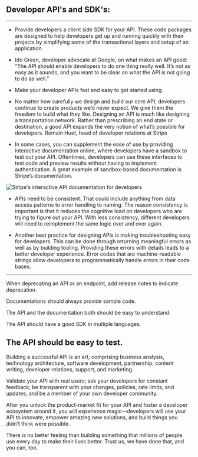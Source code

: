 ## Developer API's and SDK's:

---

- Provide developers a client side SDK for your API. These code packages are designed to help developers get up and running quickly with their projects by simplifying some of the transactional layers and setup of an application.

- Ido Green, developer advocate at Google, on what makes an API good: “The API should enable developers to do one thing really well. It’s not as easy as it sounds, and you want to be clear on what the API is not going to do as well.”

- Make your developer APIs fast and easy to get started using.

- No matter how carefully we design and build our core API, developers continue to create products we’d never expect. We give them the freedom to build what they like. Designing an API is much like designing a transportation network. Rather than prescribing an end state or destination, a good API expands the very notion of what’s possible for developers. Romain Huet, head of developer relations at Stripe

- In some cases, you can supplement the ease of use by providing interactive documentation online, where developers have a sandbox to test out your API. Oftentimes, developers can use these interfaces to test code and preview results without having to implement authentication. A great example of sandbox-based documentation is Stripe’s documentation.

![Stripe's interactive API documentation for developers](IMG_3942.jpeg)

- APIs need to be consistent. That could include anything from data access patterns to error handling to naming. The reason consistency is important is that it reduces the cognitive load on developers who are trying to figure out your API. With less consistency, different developers will need to reimplement the same logic over and over again.

- Another best practice for designing APIs is making troubleshooting easy for developers. This can be done through returning meaningful errors as well as by building tooling. Providing these errors with details leads to a better developer experience. Error codes that are machine-readable strings allow developers to programmatically handle errors in their code bases.

---

When deprecating an API or an endpoint, add release notes to indicate deprecation.

Documentations should always provide sample code.

The API and the documentation both should be easy to understand.

The API should have a good SDK in multiple languages.

## The API should be easy to test.

Building a successful API is an art, comprising business analysis, technology architecture, software development, partnership, content writing, developer relations, support, and marketing.

Validate your API with real users; ask your developers for constant feedback; be transparent with your changes, policies, rate limits, and updates; and be a member of your own developer community.

After you unlock the product-market fit for your API and foster a developer ecosystem around it, you will experience magic—developers will use your API to innovate, empower amazing new solutions, and build things you didn’t think were possible.

There is no better feeling than building something that millions of people use every day to make their lives better. Trust us, we have done that, and you can, too.